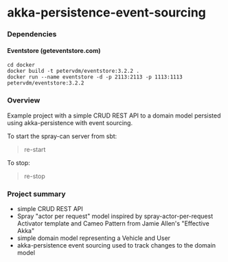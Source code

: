 akka-persistence-event-sourcing
==============================

### Dependencies
#### Eventstore (geteventstore.com)

```
cd docker
docker build -t petervdm/eventstore:3.2.2 .
docker run --name eventstore -d -p 2113:2113 -p 1113:1113 petervdm/eventstore:3.2.2
```

### Overview
Example project with a simple CRUD REST API to a domain model persisted using akka-persistence with event sourcing.


To start the spray-can server from sbt:
> re-start

To stop:
> re-stop


### Project summary

- simple CRUD REST API
- Spray "actor per request" model inspired by spray-actor-per-request Activator template and Cameo Pattern from Jamie Allen's "Effective Akka"
- simple domain model representing a Vehicle and User
- akka-persistence event sourcing used to track changes to the domain model
